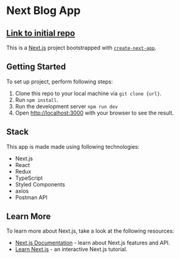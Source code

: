 # Next Blog App

## [Link to initial repo](https://github.com/timazubar/next-blog-app)

This is a [Next.js](https://nextjs.org/) project bootstrapped with [`create-next-app`](https://github.com/vercel/next.js/tree/canary/packages/create-next-app).

## Getting Started

To set up project, perform following steps:

1. Clone this repo to your local machine via `git clone {url}`.
2. Run `npm install`.
3. Run the development server `npm run dev`
4. Open [http://localhost:3000](http://localhost:3000) with your browser to see the result.

## Stack

This app is made made using following technologies:

- Next.js
- React
- Redux
- TypeScript
- Styled Components
- axios
- Postman API

## Learn More

To learn more about Next.js, take a look at the following resources:

- [Next.js Documentation](https://nextjs.org/docs) - learn about Next.js features and API.
- [Learn Next.js](https://nextjs.org/learn) - an interactive Next.js tutorial.
